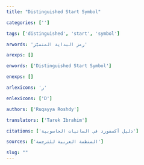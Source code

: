```yaml
---
title: "Distinguished Start Symbol"

categories: ['']

tags: ['distinguished', 'start', 'symbol']

arwords: 'رمز البداية المتميّز'

arexps: []

enwords: ['Distinguished Start Symbol']

enexps: []

arlexicons: 'ر'

enlexicons: ['D']

authors: ['Ruqayya Roshdy']

translators: ['Tarek Ibrahim']

citations: ['دليل أكسفورد في السانيات الحاسوبية']

sources: ['المنظمة العربية للترجمة']

slug: ""
---
```

